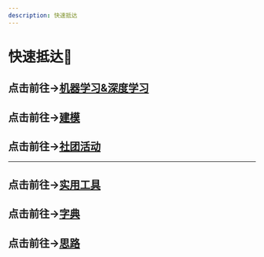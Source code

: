 ```yaml
---
description: 快速抵达
---
```


# 快速抵达💨

## 点击前往->[机器学习&深度学习](broken-reference)

## 点击前往->[建模](broken-reference)

## 点击前往->[社团活动](broken-reference)

***

## 点击前往->[实用工具](shi-yong-gong-ju-utilities.md)

## 点击前往->[字典](ni-ke-neng-bu-dong-de-ci/)

## 点击前往->[思路](si-lu.md)
